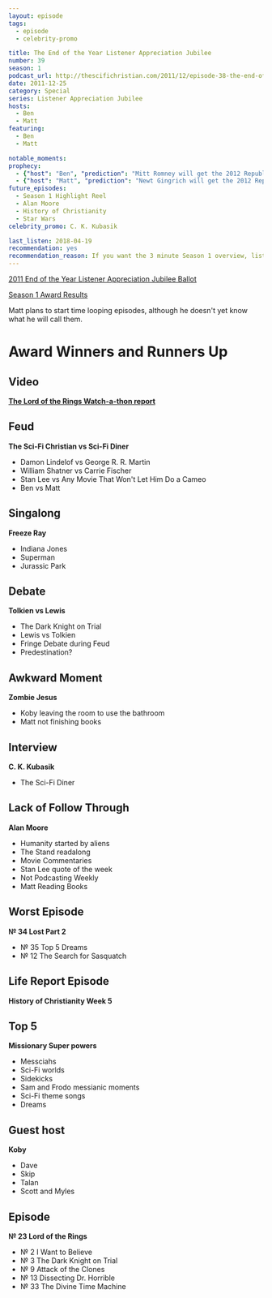 ```yaml
---
layout: episode
tags:
  - episode
  - celebrity-promo

title: The End of the Year Listener Appreciation Jubilee
number: 39
season: 1
podcast_url: http://thescifichristian.com/2011/12/episode-38-the-end-of-the-year-listener-appreciation-jubilee/
date: 2011-12-25
category: Special
series: Listener Appreciation Jubilee
hosts:
  - Ben
  - Matt
featuring: 
  - Ben
  - Matt

notable_moments:
prophecy: 
  - {"host": "Ben", "prediction": "Mitt Romney will get the 2012 Republican Presidential Nomination", "veracity": true, "comments": ""}
  - {"host": "Matt", "prediction": "Newt Gingrich will get the 2012 Republican Presidential Nomination", "veracity": false, "comments": ""}
future_episodes: 
  - Season 1 Highlight Reel 
  - Alan Moore
  - History of Christianity
  - Star Wars
celebrity_promo: C. K. Kubasik 

last_listen: 2018-04-19
recommendation: yes
recommendation_reason: If you want the 3 minute Season 1 overview, listen to the Season 1 Archive Summary. If you want the 1 hour version, listen to this episode. If you want the 3 hour version, listen to № 40.
---
```

[2011 End of the Year Listener Appreciation Jubilee Ballot](http://thescifichristian.com/2011/12/the-sci-fi-christian-end-of-the-year-listener-appreciation-jubilee/)

[Season 1 Award Results](/seasons/1)

Matt plans to start time looping episodes, although he doesn't yet know what he will call them.

# Award Winners and Runners Up

## Video
**[The Lord of the Rings Watch-a-thon report](https://youtu.be/iFvCdZmtByI)**

## Feud
**The Sci-Fi Christian vs Sci-Fi Diner**
- Damon Lindelof vs George R. R. Martin
- William Shatner vs Carrie Fischer
- Stan Lee vs Any Movie That Won't Let Him Do a Cameo
- Ben vs Matt

## Singalong 
**Freeze Ray**
- Indiana Jones
- Superman 
- Jurassic Park 

## Debate
**Tolkien vs Lewis**
- The Dark Knight on Trial
- Lewis vs Tolkien
- Fringe Debate during Feud
- Predestination?

## Awkward Moment
**Zombie Jesus**
- Koby leaving the room to use the bathroom
- Matt not finishing books

## Interview
**C. K. Kubasik**
- The Sci-Fi Diner

## Lack of Follow Through
**Alan Moore**
- Humanity started by aliens 
- The Stand readalong
- Movie Commentaries
- Stan Lee quote of the week
- Not Podcasting Weekly
- Matt Reading Books

## Worst Episode
**№ 34 Lost Part 2**
- № 35 Top 5 Dreams
- № 12 The Search for Sasquatch

## Life Report Episode
**History of Christianity Week 5**

## Top 5
**Missionary Super powers**
- Messciahs 
- Sci-Fi worlds
- Sidekicks 
- Sam and Frodo messianic moments
- Sci-Fi theme songs
- Dreams 

## Guest host
**Koby**
- Dave
- Skip
- Talan 
- Scott and Myles 

## Episode
**№ 23 Lord of the Rings**
- № 2 I Want to Believe
- № 3 The Dark Knight on Trial
- № 9 Attack of the Clones
- № 13 Dissecting Dr. Horrible
- № 33 The Divine Time Machine